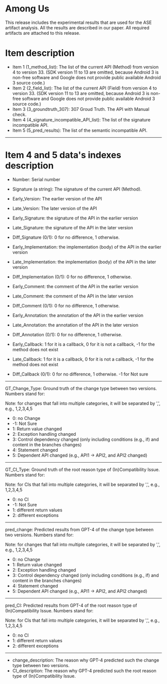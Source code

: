 # Among Us

This release includes the experimental results that are used for the ASE artifact analysis. All the results are described in our paper. All required artifacts are attached to this release.

# Item description

- Item 1 (1_method_list): The list of the current API (Method) from version 4 to version 33. (SDK version 11 to 13 are omitted, because Android 3 is non-free software and Google does not provide public available Android 3 source code.)
- Item 2 (2_field_list): The list of the current API (Field) from version 4 to version 33. (SDK version 11 to 13 are omitted, because Android 3 is non-free software and Google does not provide public available Android 3 source code.)
- Item 3 (3_groundtruth_307): 307 Groud Truth. The API with Manual check.
- Item 4 (4_signature_incompatible_API_list): The list of the signature incompatible API.
- Item 5 (5_pred_results): The list of the semantic incompatible API.

--------------------------------------------------------------------------------------

# Item 4 and 5 data's indexes description

- Number: Serial number
- Signature (a string): The signature of the current API (Method).
- Early_Version: The earlier version of the API
- Late_Version: The later version of the API

- Early_Signature: the signature of the API in the earlier version
- Late_Signature: the signature of the API in the later version
- Diff_Signature (0/1): 0 for no difference, 1 otherwise.

- Early_Implementation: the implementation (body) of the API in the earlier version
- Late_Implementation: the implementation (body) of the API in the later version 
- Diff_Implementation (0/1): 0 for no difference, 1 otherwise. 

- Early_Comment: the comment of the API in the earlier version
- Late_Comment: the comment of the API in the later version 
- Diff_Comment (0/1): 0 for no difference, 1 otherwise. 

- Early_Annotation: the annotation of the API in the earlier version
- Late_Annotation: the annotation of the API in the later version 
- Diff_Annotation (0/1): 0 for no difference, 1 otherwise.

- Early_Callback: 1 for it is a callback, 0 for it is not a callback, -1 for the method does not exist
- Late_Callback: 1 for it is a callback, 0 for it is not a callback, -1 for the method does not exist
- Diff_Callback (0/1): 0 for no difference, 1 otherwise. -1 for Not sure

 -------- 
GT_Change_Type: Ground truth of the change type between two versions. Numbers stand for:


Note: for changes that fall into multiple categories, it will be separated by ',', e.g., 1,2,3,4,5
- 0: no Change
- -1: Not Sure
- 1: Return value changed
- 2: Exception handling changed
- 3: Control dependency changed (only including conditions (e.g., if) and content in the branches changes)
- 4: Statement changed
- 5: Dependent API changed (e.g., API1 -> API2, and API2 changed)

 -------- 
GT_CI_Type: Ground truth of the root reason type of (In)Compatibility Issue. Numbers stand for:

Note: for CIs that fall into multiple categories, it will be separated by ',', e.g., 1,2,3,4,5
- 0: no CI
- -1: Not Sure
- 1: different return values
- 2: different exceptions

 -------- 
pred_change: Predicted results from GPT-4 of the change type between two versions. Numbers stand for:

Note: for changes that fall into multiple categories, it will be separated by ',', e.g., 1,2,3,4,5
- 0: no Change
- 1: Return value changed
- 2: Exception handling changed
- 3: Control dependency changed (only including conditions (e.g., if) and content in the branches changes)
- 4: Statement changed
- 5: Dependent API changed (e.g., API1 -> API2, and API2 changed)

 -------- 
pred_CI: Predicted results from GPT-4 of the root reason type of (In)Compatibility Issue. Numbers stand for:

Note: for CIs that fall into multiple categories, it will be separated by ',', e.g., 1,2,3,4,5
- 0: no CI
- 1: different return values
- 2: different exceptions

--------
- change_description: The reason why GPT-4 predicted such the change type between two versions.
- CI_description: The reason why GPT-4 predicted such the root reason type of (In)Compatibility Issue. 
